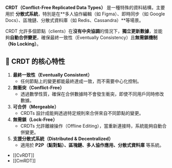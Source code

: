 **CRDT（Conflict-Free Replicated Data Types）** 是一種特殊的資料結構，主要用於 **分散式系統**，特別是在**多人協作編輯（如 Figma）、即時同步（如 Google Docs）、區塊鏈、分散式資料庫（如 Redis、Cassandra）**等場景。

CRDT 允許多個節點（clients）在**沒有中央協調**的情況下，**獨立更新數據**，並能夠**自動合併變更**，確保最終一致性（Eventually Consistency）且**無需鎖機制（No Locking）**。

## **🎯 CRDT 的核心特性**

1. **最終一致性（Eventually Consistent）**
    - 任何節點上的變更都能最終達成一致，而不需要中心化控制。
2. **無衝突（Conflict-Free）**
    - 透過數學性質，確保在合併數據時不會發生衝突，即使不同用戶同時修改數據。
3. **可合併（Mergeable）**
    - CRDTs 設計成能夠透過特定規則來合併來自不同節點的變更。
4. **無需鎖（Lock-Free）**
    - CRDTs 允許離線操作（Offline Editing），當重新連接時，系統能夠自動合併變更。
5. **支援分散式系統（Distributed & Decentralized）**
    - 適用於 **P2P（點對點）、區塊鏈、多人協作應用、分散式資料庫** 等系統。

- [[CvRDT]]
- [[CmRDT]]